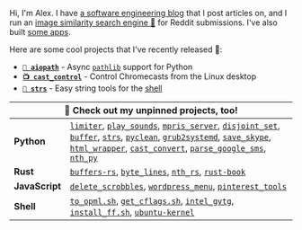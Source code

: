Hi, I'm Alex. I have [a software engineering blog](https://alexdelorenzo.dev/) that I post articles on, and I run an [image similarity search engine 🔎](https://dupebot.firstbyte.dev/) for Reddit submissions. I've also built [some apps](https://producthunt.com/@alexdelorenzo/made).

Here are some cool projects that I've recently released 🎉:
- **[`📁 aiopath`](https://github.com/alexdelorenzo/aiopath)** - Async [`pathlib`](https://docs.python.org/3/library/pathlib.html) support for Python
- **[`📺 cast_control`](https://github.com/alexdelorenzo/cast_control)** - Control Chromecasts from the Linux desktop
- **[`🧵 strs`](https://github.com/alexdelorenzo/strs)** - Easy string tools for the [shell](https://en.wikipedia.org/wiki/Unix_shell)

<p></p>

<table>
  <thead>
    <tr>
        <th colspan="2">📌 Check out my unpinned projects, too!</th>
    </tr>
  </thead>
  
 <tr>
  <td><b>Python</b></td>
  <td>
    <a href="https://github.com/alexdelorenzo/limiter"><code>limiter</code></a>,
    <a href="https://github.com/alexdelorenzo/play_sounds"><code>play_sounds</code></a>, 
    <a href="https://github.com/alexdelorenzo/mpris_server"><code>mpris_server</code></a>, 
    <a href="https://github.com/alexdelorenzo/disjoint_set"><code>disjoint_set</code></a>, 
    <a href="https://github.com/alexdelorenzo/buffer"><code>buffer</code></a>,
    <a href="https://github.com/alexdelorenzo/strs"><code>strs</code></a>,
    <a href="https://gist.github.com/alexdelorenzo/2180dc69a587d79647309767d99489be"><code>pyclean</code></a>, 
    <a href="https://github.com/alexdelorenzo/grub2systemd"><code>grub2systemd</code></a>, 
    <a href="https://github.com/alexdelorenzo/save_skype"><code>save_skype</code></a>,
    <a href="https://github.com/alexdelorenzo/html_wrapper"><code>html_wrapper</code></a>,
    <a href="https://github.com/alexdelorenzo/cast_convert"><code>cast_convert</code></a>, 
    <a href="https://github.com/alexdelorenzo/parse_google_sms"><code>parse_google_sms</code></a>, 
    <a href="https://github.com/alexdelorenzo/nth_py"><code>nth_py</code></a>
  </td>
 </tr>
 
 <tr>
  <td><b>Rust</b></td>
   <td>
     <a href="https://github.com/alexdelorenzo/buffers-rs"><code>buffers-rs</code></a>, 
     <a href="https://github.com/alexdelorenzo/byte_lines"><code>byte_lines</code></a>, 
     <a href="https://github.com/alexdelorenzo/nth_rs"><code>nth_rs</code></a>, 
     <a href="https://github.com/alexdelorenzo/rust-book"><code>rust-book</code></a>
   </td>
 </tr>

 <tr>
  <td><b>JavaScript</b></td>
  <td>
    <a href="https://github.com/alexdelorenzo/delete_scrobbles"><code>delete_scrobbles</code></a>, 
    <a href="https://github.com/alexdelorenzo/wordpress_menu"><code>wordpress_menu</code></a>, 
    <a href="https://github.com/alexdelorenzo/pinterest_tools"><code>pinterest_tools</code></a>
 </td>
 </tr>
 
  <tr>
  <td><b>Shell</b></td>
  <td>
    <a href="https://gist.github.com/alexdelorenzo/47267d8ba7cd50735517fe2c9da84414"><code>to_opml.sh</code></a>, 
    <a href="https://gist.github.com/alexdelorenzo/866225bb5de796efc65a09371b4880e6"><code>get_cflags.sh</code></a>, 
    <a href="https://github.com/alexdelorenzo/intel-gvtg"><code>intel_gvtg</code></a>, 
    <a href="https://gist.github.com/alexdelorenzo/041f1d28df63419527bd189390a0595a"><code>install_ff.sh</code></a>, 
    <a href="https://github.com/alexdelorenzo/ubuntu-kernel"><code>ubuntu-kernel</code></a>
  </td>
 </tr>
</table>
